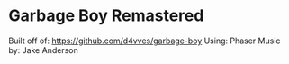 # Garbage Boy Remastered
Built off of: https://github.com/d4vves/garbage-boy
Using: Phaser
Music by: Jake Anderson
